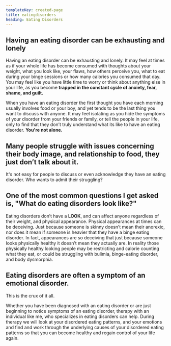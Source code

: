 ```yaml
---
templateKey: created-page
title: eatingdisorders
heading: Eating Disorders
---
```

## Having an eating disorder can be exhausting and lonely

Having an eating disorder can be exhausting and lonely. It may feel at times as if your whole life has become consumed with thoughts about your weight, what you look like, your flaws, how others perceive you, what to eat during your binge sessions or how many calories you consumed that day. You may feel like you have little time to worry or think about anything else in your life, as you become **trapped in the constant cycle of anxiety, fear, shame, and guilt.**

When you have an eating disorder the first thought you have each morning usually involves food or your boy, and yet tends to be the last thing you want to discuss with anyone. It may feel isolating as you hide the symptoms of your disorder from your friends or family, or tell the people in your life, only to find that they don’t truly understand what its like to have an eating disorder. **You're not alone.** 

## Many people struggle with issues concerning their body image, and relationship to food, they just don’t talk about it.

It's not easy for people to discuss or even acknowledge they have an eating disorder. Who wants to admit their struggling? 

## One of the most common questions I get asked is, "What do eating disorders look like?"

Eating disorders don’t have a **LOOK**, and  can affect anyone regardless of their weight, and physical appearance. Physical appearances at times can be deceiving. Just because someone is skinny doesn’t mean their anorexic, nor does it mean if someone is heavier that they have a binge eating disorder. In fact, appearances are so deceiving that just because someone looks physically healthy it doesn’t mean they actually are. In reality those physically healthy looking people may be restricting and calorie counting what they eat, or could be struggling with bulimia, binge-eating disorder, and body dysmorphia. 

## Eating disorders are often a symptom of an emotional disorder.

This is the crux of it all. 

Whether you have been diagnosed with an eating disorder or are just beginning to notice symptoms of an eating disorder, therapy with an individual like me, who specializes in eating disorders can help. During therapy we will look at your disordered eating patterns, and your emotions and find and work through the underlying causes of your disordered eating patterns so that you can become healthy and regain control of your life again.

